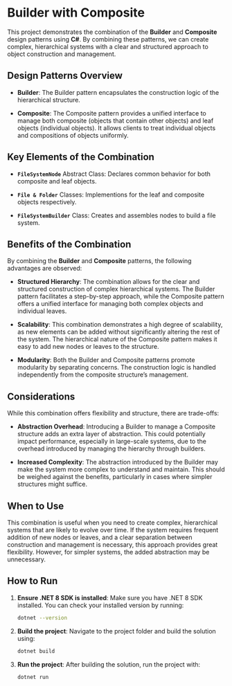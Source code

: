 # Builder with Composite

This project demonstrates the combination of the **Builder** and **Composite** design patterns using **C#**. By combining these patterns, we can create complex, hierarchical systems with a clear and structured approach to object construction and management.

## Design Patterns Overview

- **Builder**: The Builder pattern encapsulates the construction logic of the hierarchical structure.

- **Composite**: The Composite pattern provides a unified interface to manage both composite (objects that contain other objects) and leaf objects (individual objects). It allows clients to treat individual objects and compositions of objects uniformly.

## Key Elements of the Combination

- **`FileSystemNode`** Abstract Class: Declares common behavior for both composite and leaf objects.

- **`File & Folder`** Classes: Implementions for the leaf and composite objects respectively.

- **`FileSystemBuilder`** Class: Creates and assembles nodes to build a file system.

## Benefits of the Combination

By combining the **Builder** and **Composite** patterns, the following advantages are observed:

- **Structured Hierarchy**: The combination allows for the clear and structured construction of complex hierarchical systems. The Builder pattern facilitates a step-by-step approach, while the Composite pattern offers a unified interface for managing both complex objects and individual leaves.

- **Scalability**: This combination demonstrates a high degree of scalability, as new elements can be added without significantly altering the rest of the system. The hierarchical nature of the Composite pattern makes it easy to add new nodes or leaves to the structure.

- **Modularity**: Both the Builder and Composite patterns promote modularity by separating concerns. The construction logic is handled independently from the composite structure’s management.

## Considerations

While this combination offers flexibility and structure, there are trade-offs:

- **Abstraction Overhead**: Introducing a Builder to manage a Composite structure adds an extra layer of abstraction. This could potentially impact performance, especially in large-scale systems, due to the overhead introduced by managing the hierarchy through builders.

- **Increased Complexity**: The abstraction introduced by the Builder may make the system more complex to understand and maintain. This should be weighed against the benefits, particularly in cases where simpler structures might suffice.

## When to Use

This combination is useful when you need to create complex, hierarchical systems that are likely to evolve over time. If the system requires frequent addition of new nodes or leaves, and a clear separation between construction and management is necessary, this approach provides great flexibility. However, for simpler systems, the added abstraction may be unnecessary.

## How to Run

1. **Ensure .NET 8 SDK is installed**: Make sure you have .NET 8 SDK installed. You can check your installed version by running:

   ```bash
   dotnet --version
   ```

2. **Build the project**: Navigate to the project folder and build the solution using:

   ```bash
   dotnet build
   ```

3. **Run the project**: After building the solution, run the project with:

   ```bash
   dotnet run
   ```
